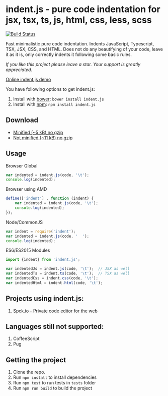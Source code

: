 # indent.js - pure code indentation for jsx, tsx, ts, js, html, css, less, scss

[![Build Status](https://travis-ci.org/zebzhao/indent.js.svg?branch=master)](https://travis-ci.org/zebzhao/indent.js)

Fast minimalistic pure code indentation. Indents JavaScript, Typescript, TSX, JSX, CSS, and HTML. Does not do any beautifying of your code, leave it as it is, only correctly indents it following some basic rules.

*If you like this project please leave a star. Your support is greatly appreciated.*

[Online indent.js demo](https://zebzhao.github.io/indent.js/)

You have following options to get indent.js:

1. Install with [bower](http://bower.io): ```bower install indent.js```
2. Install with [npm](https://www.npmjs.com): ```npm install indent.js```

## Download

* [Minified (~5 kB) no gzip](https://raw.githubusercontent.com/zebzhao/indent.js/master/lib/indent.js)
* [Not minified (~11 kB) no gzip](https://raw.githubusercontent.com/zebzhao/indent.js/master/lib/indent.js)


## Usage

Browser Global
```javascript
var indented = indent.js(code, '\t');
console.log(indented);
```

Browser using AMD
```javascript
define(['indent'] , function (indent) {
    var indented = indent.js(code, '\t');
    console.log(indented);
});
```

Node/CommonJS
```javascript
var indent = require('indent');
var indented = indent.js(code, '  ');
console.log(indented);
```

ES6/ES2015 Modules
```javascript
import {indent} from 'indent.js';

var indentedJs = indent.js(code, '\t');  // JSX as well
var indentedTs = indent.ts(code, '\t');  // TSX as well
var indentedCss = indent.css(code, '\t');
var indentedHtml = indent.html(code, '\t');
```

## Projects using indent.js:

1. [Spck.io - Private code editor for the web](https://spck.io/)


## Languages still not supported:

1. CoffeeScript
2. Pug

## Getting the project

1. Clone the repo.
2. Run `npm install` to install dependencies
3. Run `npm test` to run tests in `tests` folder
4. Run `npm run build` to build the project
